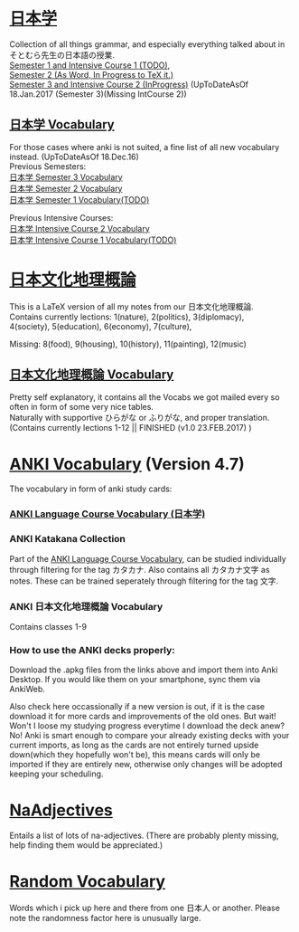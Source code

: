 # [日本学](/Semester3-and-IntensiveCourse2/Semester3IntCourse2Grammar.pdf)
Collection of all things grammar, and especially everything talked about in そとむら先生の日本語の授業.  
[Semester 1 and Intensive Course 1 (TODO)](/JaponicumSemester1.tex),  
[Semester 2 (As Word, In Progress to TeX it.)](/Semester2/Semester%202%20Japanese%20Grammar.pdf)  
[Semester 3 and Intensive Course 2 (InProgress)](/Semester3-and-IntensiveCourse2/Semester3IntCourse2Grammar.pdf) 
(UpToDateAsOf 18.Jan.2017 (Semester 3)(Missing IntCourse 2))   

## [日本学 Vocabulary](/Semester3-and-IntensiveCourse2/Semester3Vocabulary.pdf) 
For those cases where anki is not suited, a fine list of all new vocabulary instead. (UpToDateAsOf 18.Dec.16)  
Previous Semesters:  
[日本学 Semester 3 Vocabulary](/Semester3-and-IntensiveCourse2/Semester3Vocabulary.pdf)  
[日本学 Semester 2 Vocabulary](/Semester2/Semester2Vocabulary.pdf)  
[日本学 Semester 1 Vocabulary(TODO)](/Semester1-and-IntensiveCourse1/Semester1Vocabulary.pdf)  

Previous Intensive Courses:  
[日本学 Intensive Course 2 Vocabulary](/Semester3-and-IntensiveCourse2/IntensiveCourse2Vocabulary.pdf)  
[日本学 Intensive Course 1 Vocabulary(TODO)](/Semester1-and-IntensiveCourse1/IntensiveCourse1Vocabulary.pdf)  

# [日本文化地理概論](/Landeskunde.pdf)
This is a LaTeX version of all my notes from our 日本文化地理概論.  
Contains currently lections: 
1(nature), 2(politics), 3(diplomacy),  
4(society), 5(education), 6(economy), 7(culture),  

Missing: 8(food), 9(housing), 10(history), 11(painting), 12(music)

## [日本文化地理概論 Vocabulary](/LandeskundeVocabulary.pdf)
Pretty self explanatory, it contains all the Vocabs we got mailed every so often in form of some very nice tables.  
Naturally with supportive ひらがな or ふりがな, and proper translation.  
(Contains currently lections 1-12 || FINISHED (v1.0 23.FEB.2017) )

# [ANKI Vocabulary](https://drive.google.com/open?id=0B0Oky7Bwx8lnXzItMkFqQW11eGs) (Version 4.7)
The vocabulary in form of anki study cards:
### [ANKI Language Course Vocabulary (日本学)](https://drive.google.com/open?id=0B0Oky7Bwx8lnXzItMkFqQW11eGs)
### ANKI Katakana Collection
Part of the [ANKI Language Course Vocabulary](https://drive.google.com/open?id=0B0Oky7Bwx8lnXzItMkFqQW11eGs), can be studied individually through filtering for the tag カタカナ. Also contains all カタカナ文字 as notes. These can be trained seperately through filtering for the tag 文字.
### ANKI 日本文化地理概論 Vocabulary
Contains classes 1-9
### How to use the ANKI decks properly:  
Download the .apkg files from the links above and import them into Anki Desktop. If you would like them on your smartphone, sync them via AnkiWeb.

Also check here occassionally if a new version is out, if it is the case download it for more cards and improvements of the old ones.
But wait! Won't I loose my studying progress everytime I download the deck anew?  
No! Anki is smart enough to compare your already existing decks with your current imports, as long as the cards are not entirely turned upside down(which they hopefully won't be), this means cards will only be imported if they are entirely new, otherwise only changes will be adopted keeping your scheduling.  

# [NaAdjectives](/NaAdjectives.pdf)
Entails a list of lots of na-adjectives. (There are probably plenty missing, help finding them would be appreciated.)

# [Random Vocabulary](/RandomVocabulary.pdf) 
Words which i pick up here and there from one 日本人 or another. Please note the randomness factor here is unusually large.
